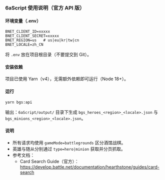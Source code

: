 ### 6aScript 使用说明（官方 API 版）

#### 环境变量（.env）
```
BNET_CLIENT_ID=xxxxx
BNET_CLIENT_SECRET=xxxxx
BNET_REGION=us   # us|eu|kr|tw|cn
BNET_LOCALE=zh_CN
```

将 `.env` 放在项目根目录（不要提交到 Git）。

#### 安装依赖
项目已使用 Yarn（v4），无需额外依赖即可运行（Node 18+）。

#### 运行
```
yarn bgs:api
```

输出：`6aScript/output/` 目录下生成 `bgs_heroes_<region>_<locale>.json` 与 `bgs_minions_<region>_<locale>.json`。

#### 说明
- 所有请求均使用 `gameMode=battlegrounds` 区分酒馆战棋。
- 英雄与随从分别通过 `type=hero|minion` 获取并分页抓取。
- 参考文档：
  - Card Search Guide（官方）：https://develop.battle.net/documentation/hearthstone/guides/card-search


